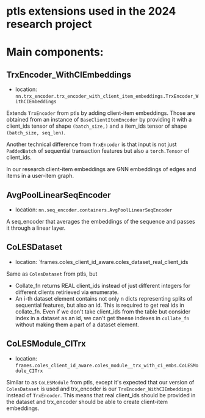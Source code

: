 # ptls extensions used in the 2024 research project

# Main components:
## TrxEncoder_WithCIEmbeddings
* location: `nn.trx_encoder.trx_encoder_with_client_item_embeddings.TrxEncoder_WithCIEmbeddings`

Extends `TrxEncoder` from ptls by adding client-item embeddings. Those are obtained from an instance of `BaseClientItemEncoder` by providing it with a client_ids tensor of shape `(batch_size,)` and a item_ids tensor of shape `(batch_size, seq_len)`. 

Another technical difference from `TrxEncoder` is that input is not just `PaddedBatch` of sequential transaction features but also a `torch.Tensor` of client_ids. 

In our research client-item embeddings are GNN embeddings of edges and items in a user-item graph.

## AvgPoolLinearSeqEncoder
* location: `nn.seq_encoder.containers.AvgPoolLinearSeqEncoder`

A seq_encoder that averages the embeddings of the sequence and passes it through a linear layer.

## CoLESDataset
* location: `frames.coles_client_id_aware.coles_dataset_real_client_ids

Same as `ColesDataset` from ptls, but 
* Collate_fn returns REAL client_ids instead of 
    just different integers for different clients retirieved via enumerate.
* An i-th dataset element contains not only n dicts representing 
    splits of sequential features, but also an id. This is required
    to get real ids in collate_fn. Even if we don't take client_ids 
    from the table but consider index in a dataset as an id, we can't get
    theese indexes in `collate_fn` without making them a part of a dataset element.

## CoLESModule_CITrx
* location: `frames.coles_client_id_aware.coles_module__trx_with_ci_embs.CoLESModule_CITrx`

Similar to as `CoLESModule` from ptls, except it's expected that our version of `ColesDataset` is used and trx_encoder is our `TrxEncoder_WithCIEmbeddings` instead of `TrxEncoder`. This means that real client_ids should be provided in the dataset and trx_encoder should be able to create client-item embeddings.
